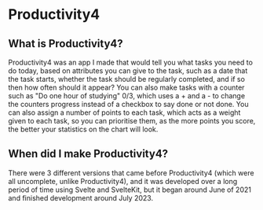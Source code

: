 # Productivity4

## What is Productivity4?

Productivity4 was an app I made that would tell you what tasks you need to do today, based on attributes you can give to the task, such as a date that the task starts, whether the task should be regularly completed, and if so then how often should it appear? You can also make tasks with a counter such as "Do one hour of studying" 0/3, which uses a + and a - to change the counters progress instead of a checkbox to say done or not done. You can also assign a number of points to each task, which acts as a weight given to each task, so you can prioritise them, as the more points you score, the better your statistics on the chart will look.

## When did I make Productivity4?

There were 3 different versions that came before Productivity4 (which were all uncomplete, unlike Productivity4), and it was developed over a long period of time using Svelte and SvelteKit, but it began around June of 2021 and finished development around July 2023.